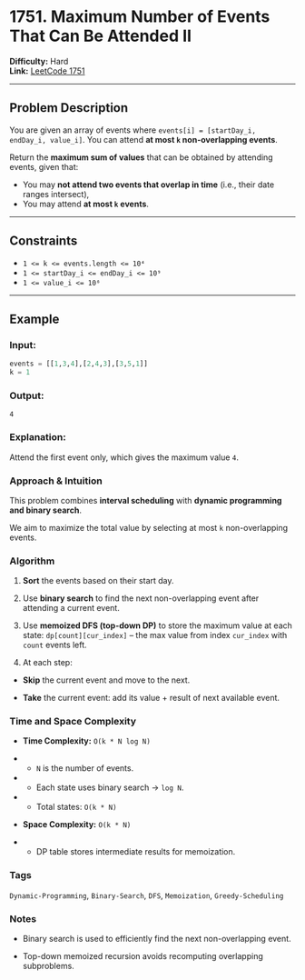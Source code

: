 # 1751. Maximum Number of Events That Can Be Attended II

**Difficulty:** Hard  
**Link:** [LeetCode 1751](https://leetcode.com/problems/maximum-number-of-events-that-can-be-attended-ii/)

---

## Problem Description

You are given an array of events where `events[i] = [startDay_i, endDay_i, value_i]`. You can attend **at most `k` non-overlapping events**.

Return the **maximum sum of values** that can be obtained by attending events, given that:

- You may **not attend two events that overlap in time** (i.e., their date ranges intersect),
- You may attend **at most `k` events**.

---

## Constraints

- `1 <= k <= events.length <= 10⁴`
- `1 <= startDay_i <= endDay_i <= 10⁹`
- `1 <= value_i <= 10⁶`

---

## Example

### Input:
```python
events = [[1,3,4],[2,4,3],[3,5,1]]
k = 1
```

### Output:
`4`

### Explanation:

Attend the first event only, which gives the maximum value `4`.

### Approach & Intuition
This problem combines **interval scheduling** with **dynamic programming and binary search**.

We aim to maximize the total value by selecting at most `k` non-overlapping events.

### Algorithm

1. **Sort** the events based on their start day.

2. Use **binary search** to find the next non-overlapping event after attending a current event.

3. Use **memoized DFS (top-down DP)** to store the maximum value at each state:
`dp[count][cur_index]` – the max value from index `cur_index` with `count` events left.

4. At each step:

- **Skip** the current event and move to the next.

- **Take** the current event: add its value + result of next available event.

### Time and Space Complexity

- **Time Complexity:** `O(k * N log N)`

- - `N` is the number of events.

- - Each state uses binary search → `log N`.

- - Total states: `O(k * N)`

- **Space Complexity:** `O(k * N)`

- - DP table stores intermediate results for memoization.

### Tags
`Dynamic-Programming`, `Binary-Search`, `DFS`, `Memoization`, `Greedy-Scheduling`

### Notes

- Binary search is used to efficiently find the next non-overlapping event.

- Top-down memoized recursion avoids recomputing overlapping subproblems.